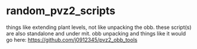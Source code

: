 # random_pvz2_scripts
things like extending plant levels, not like unpacking the obb. these script(s) are also standalone and under mit. obb unpacking and things like it would go here: https://github.com/j0912345/pvz2_obb_tools
